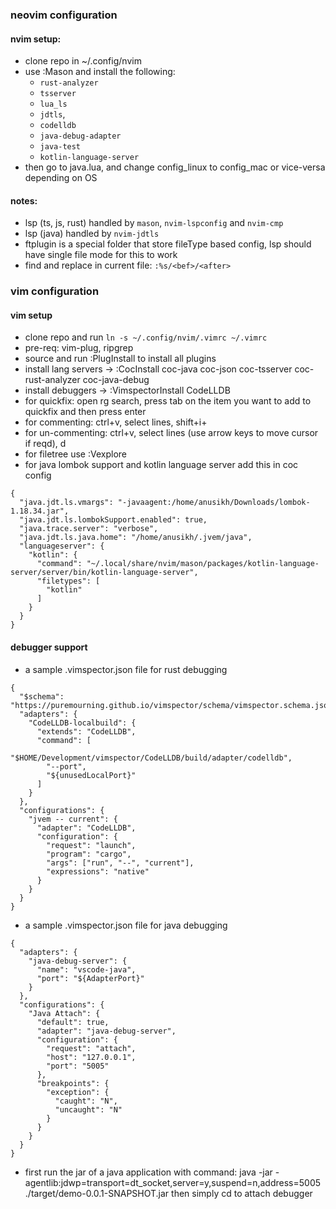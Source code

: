 ### neovim configuration

#### nvim setup:
- clone repo in ~/.config/nvim
- use :Mason and install the following:
    - `rust-analyzer`
    - `tsserver`
    - `lua_ls`
    - `jdtls`, 
    - `codelldb` 
    - `java-debug-adapter`
    - `java-test`
    - `kotlin-language-server`
- then go to java.lua, and change config_linux to config_mac or vice-versa depending on OS

#### notes:
- lsp (ts, js, rust) handled by `mason`, `nvim-lspconfig` and `nvim-cmp`
- lsp (java) handled by `nvim-jdtls`
- ftplugin is a special folder that store fileType based config, lsp should have single file mode for this to work
- find and replace in current file: `:%s/<bef>/<after>`

### vim configuration

#### vim setup
- clone repo and run `ln -s ~/.config/nvim/.vimrc ~/.vimrc`
- pre-req: vim-plug, ripgrep
- source and run :PlugInstall to install all plugins
- install lang servers -> :CocInstall coc-java coc-json coc-tsserver coc-rust-analyzer coc-java-debug
- install debuggers -> :VimspectorInstall CodeLLDB
- for quickfix: open rg search, press tab on the item you want to add to quickfix and then press enter
- for commenting: ctrl+v, select lines, shift+i+<comment symbol>
- for un-commenting: ctrl+v, select lines (use arrow keys to move cursor if reqd), d
- for filetree use :Vexplore
- for java lombok support and kotlin language server add this in coc config
```
{
  "java.jdt.ls.vmargs": "-javaagent:/home/anusikh/Downloads/lombok-1.18.34.jar",
  "java.jdt.ls.lombokSupport.enabled": true,
  "java.trace.server": "verbose",
  "java.jdt.ls.java.home": "/home/anusikh/.jvem/java",
  "languageserver": {
    "kotlin": {
      "command": "~/.local/share/nvim/mason/packages/kotlin-language-server/server/bin/kotlin-language-server",
      "filetypes": [
        "kotlin"
      ]
    }
  }
}
```
#### debugger support
- a sample .vimspector.json file for rust debugging
```
{
  "$schema": "https://puremourning.github.io/vimspector/schema/vimspector.schema.json",
  "adapters": {
    "CodeLLDB-localbuild": {
      "extends": "CodeLLDB",
      "command": [
        "$HOME/Development/vimspector/CodeLLDB/build/adapter/codelldb",
        "--port",
        "${unusedLocalPort}"
      ]
    }
  },
  "configurations": {
    "jvem -- current": {
      "adapter": "CodeLLDB",
      "configuration": {
        "request": "launch",
        "program": "cargo",
	    "args": ["run", "--", "current"],
        "expressions": "native"
      }
    }
  }
}
```

- a sample .vimspector.json file for java debugging
```
{
  "adapters": {
    "java-debug-server": {
      "name": "vscode-java",
      "port": "${AdapterPort}"
    }
  },
  "configurations": {
    "Java Attach": {
      "default": true,
      "adapter": "java-debug-server",
      "configuration": {
        "request": "attach",
        "host": "127.0.0.1",
        "port": "5005"
      },
      "breakpoints": {
        "exception": {
          "caught": "N",
          "uncaught": "N"
        }
      }
    }
  }
}
```
- first run the jar of a java application with command: java -jar -agentlib:jdwp=transport=dt_socket,server=y,suspend=n,address=5005 ./target/demo-0.0.1-SNAPSHOT.jar
then simply cd to attach debugger

